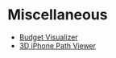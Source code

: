 # Miscellaneous

- [Budget Visualizer](./Budget_Visualizer.md)
- [3D iPhone Path Viewer](./3D_iPhone_Path_Viewer.md)
